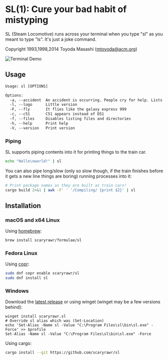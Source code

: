 # SL(1): Cure your bad habit of mistyping

SL (Steam Locomotive) runs across your terminal when you type "sl" as you meant to type "ls". It's just a joke command.

Copyright 1993,1998,2014 Toyoda Masashi (<mtoyoda@acm.org>)

![Terminal Demo](cars.gif)

## Usage

```txt
Usage: sl [OPTIONS]

Options:
  -a, --accident  An accident is occurring. People cry for help. Lists all files
  -l, --logo      Little version
  -F, --fly       It flies like the galaxy express 999
  -c, --c51       C51 appears instead of D51
  -f, --files     Disables listing files and directories
  -h, --help      Print help
  -V, --version   Print version
```

### Piping

SL supports piping contents into it for printing things to the train car.

```sh
echo "Hello\nworld!" | sl
```

You can also pipe long/slow (only so slow though, if the train finishes before it gets a new line things are boring)
running processes into it:

```sh
# Print package names as they are built as train cars!
cargo build 2>&1 | awk -F' ' '/Compiling/ {print $2}' | sl
```

## Installation

### macOS and x64 Linux

Using [homebrew](https://brew.sh):

```sh
brew install scaryrawr/formulae/sl
```

### Fedora Linux

Using [copr](https://copr.fedorainfracloud.org/coprs/scaryrawr/sl/):

```sh
sudo dnf copr enable scaryrawr/sl
sudo dnf install sl
```

### Windows

Download the [latest release](https://github.com/scaryrawr/sl/releases/latest) or using winget (winget may be a few
versions behind):

```pwsh
winget install scaryrawr.sl
# Override sl alias which was (Set-Location)
echo 'Set-Alias -Name sl -Value "C:\Program Files\sl\bin\sl.exe" -Force' >> $profile
Set-Alias -Name sl -Value "C:\Program Files\sl\bin\sl.exe" -Force
```

Using cargo:

```sh
cargo install --git https://github.com/scaryrawr/sl
```
